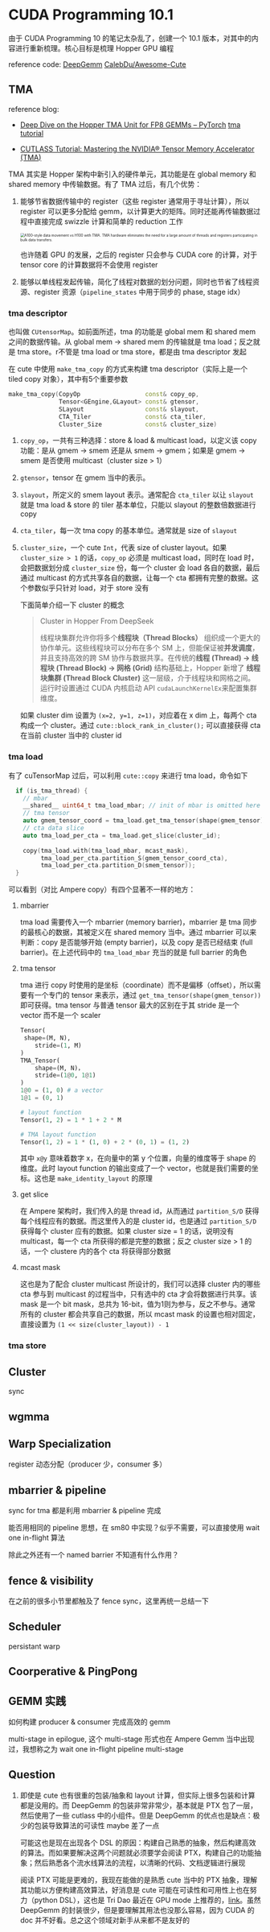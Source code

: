 # CUDA Programming 10.1

由于 CUDA Programming 10 的笔记太杂乱了，创建一个 10.1 版本，对其中的内容进行重新梳理。核心目标是梳理 Hopper GPU 编程

reference code: [DeepGemm](https://github.com/deepseek-ai/DeepGEMM/tree/main) [CalebDu/Awesome-Cute](https://github.com/CalebDu/Awesome-Cute/tree/main)

## TMA

reference blog:

- [Deep Dive on the Hopper TMA Unit for FP8 GEMMs – PyTorch](https://pytorch.org/blog/hopper-tma-unit/) [tma tutorial](https://research.colfax-intl.com/tutorial-hopper-tma/)

- [CUTLASS Tutorial: Mastering the NVIDIA® Tensor Memory Accelerator (TMA)](https://research.colfax-intl.com/tutorial-hopper-tma/)

TMA 其实是 Hopper 架构中新引入的硬件单元，其功能是在 global memory 和 shared memory 中传输数据。有了 TMA 过后，有几个优势：

1. 能够节省数据传输中的 register（这些 register 通常用于寻址计算），所以 register 可以更多分配给 gemm，以计算更大的矩阵。同时还能再传输数据过程中直接完成 swizzle 计算和简单的 reduction 工作

   <img src="CUDA Programming 10/fg2-3.png" alt="A100-style data movement vs H100 with TMA.  TMA hardware eliminates the need for a large amount of threads and registers participating in bulk data transfers." style="zoom:50%;" />

   也许随着 GPU 的发展，之后的 register 只会参与 CUDA core 的计算，对于 tensor core 的计算数据将不会使用 register

2. 能够以单线程发起传输，简化了线程对数据的划分问题，同时也节省了线程资源、register 资源（`pipeline_states` 中用于同步的 phase, stage idx）

### tma descriptor

也叫做 `CUtensorMap`。如前面所述，tma 的功能是 global mem 和 shared mem 之间的数据传输。从 global mem -> shared mem 的传输就是 tma load；反之就是 tma store。r不管是 tma load or tma store，都是由 tma descriptor 发起 

在 cute 中使用 `make_tma_copy` 的方式来构建 tma descriptor（实际上是一个 tiled copy 对象），其中有5个重要参数

```c++
make_tma_copy(CopyOp                  const& copy_op,
              Tensor<GEngine,GLayout> const& gtensor,
              SLayout                 const& slayout,
              CTA_Tiler               const& cta_tiler,
              Cluster_Size            const& cluster_size)
```

1. `copy_op`，一共有三种选择：store & load & multicast load，以定义该 copy 功能：是从 gmem -> smem 还是从 smem -> gmem；如果是 gmem -> smem 是否使用 multicast（cluster size > 1）

2. `gtensor`，tensor 在 gmem 当中的表示。

3. `slayout`，所定义的 smem layout 表示。通常配合 `cta_tiler` 以让 `slayout` 就是 tma load & store 的 tiler 基本单位，只能以 slayout 的整数倍数据进行 copy

4. `cta_tiler`，每一次 tma copy 的基本单位。通常就是 size of `slayout` 

5. `cluster_size`，一个 cute `Int`，代表 size of cluster layout。如果 `cluster_size > 1` 的话，`copy_op` 必须是 multicast load，同时在 load 时，会把数据划分成 `cluster_size` 份，每一个 cluster 会 load 各自的数据，最后通过 multicast 的方式共享各自的数据，让每一个 cta 都拥有完整的数据。这个参数似乎只针对 load，对于 store 没有

   下面简单介绍一下 cluster 的概念

   > Cluster in Hopper From DeepSeek
   >
   > 线程块集群允许你将多个**线程块（Thread Blocks）** 组织成一个更大的协作单元。这些线程块可以分布在多个 SM 上，但能保证被**并发调度**，并且支持高效的跨 SM 协作与数据共享。在传统的**线程 (Thread) → 线程块 (Thread Block) → 网格 (Grid)** 结构基础上，Hopper 新增了 **线程块集群 (Thread Block Cluster)** 这一层级，介于线程块和网格之间。运行时设置通过 CUDA 内核启动 API `cudaLaunchKernelEx`来配置集群维度。

   如果 cluster dim 设置为 `(x=2, y=1, z=1)`，对应着在 x dim 上，每两个 cta 构成一个 cluster。通过 `cute::block_rank_in_cluster();` 可以直接获得 cta 在当前 cluster 当中的 cluster id

### tma load

有了 cuTensorMap 过后，可以利用 `cute::copy` 来进行 tma load，命令如下

```c++
  if (is_tma_thread) {
    // mbar
    __shared__ uint64_t tma_load_mbar; // init of mbar is omitted here
    // tma tensor
    auto gmem_tensor_coord = tma_load.get_tma_tensor(shape(gmem_tensor));
    // cta data slice
    auto tma_load_per_cta = tma_load.get_slice(cluster_id);
	
    copy(tma_load.with(tma_load_mbar, mcast_mask),
         tma_load_per_cta.partition_S(gmem_tensor_coord_cta),
         tma_load_per_cta.partition_D(smem_tensor));
  }
```

可以看到（对比 Ampere copy）有四个显著不一样的地方：

1. mbarrier

   tma load 需要传入一个 mbarrier (memory barrier)，mbarrier 是 tma 同步的最核心的数据，其被定义在 shared memory 当中。通过 mbarrier 可以来判断：copy 是否能够开始 (empty barrier)，以及 copy 是否已经结束 (full barrier)。在上述代码中的 `tma_load_mbar` 充当的就是 full barrier 的角色

2. tma tensor

   tma 进行 copy 时使用的是坐标（coordinate）而不是偏移（offset），所以需要有一个专门的 tensor 来表示，通过 `get_tma_tensor(shape(gmem_tensor))` 即可获得。tma tensor 与普通 tensor 最大的区别在于其 stride 是一个 vector 而不是一个 scaler

   ```python
   Tensor(
   	shape=(M, N),
       stride=(1, M)
   )
   TMA_Tensor(
       shape=(M, N)，
       stride=(1@0, 1@1)
   )
   1@0 = (1, 0)	# a vector
   1@1 = (0, 1)
   
   # layout function
   Tensor(1, 2) = 1 * 1 + 2 * M
   
   # TMA layout function
   Tensor(1, 2) = 1 * (1, 0) + 2 * (0, 1) = (1, 2)
   ```

   其中 `x@y` 意味着数字 x，在向量中的第 y 个位置，向量的维度等于 shape 的维度。此时 layout function 的输出变成了一个 vector，也就是我们需要的坐标。这也是 `make_identity_layout` 的原理

3. get slice

   在 Ampere 架构时，我们传入的是 thread id，从而通过 `partition_S/D` 获得每个线程应有的数据。而这里传入的是 cluster id，也是通过 `partition_S/D` 获得每个 cluster 应有的数据。如果 cluster size = 1 的话，说明没有 multicast，每一个 cta 所获得的都是完整的数据；反之 cluster size > 1 的话，一个 clustere 内的各个 cta 将获得部分数据

4. mcast mask

   这也是为了配合 cluster multicast 所设计的，我们可以选择 cluster 内的哪些 cta 参与到 multicast 的过程当中，只有选中的 cta 才会将数据进行共享。该 mask 是一个 bit mask，总共为 16-bit，值为1则为参与，反之不参与。通常所有的 cluster 都会共享自己的数据，所以 mcast mask 的设置也相对固定，直接设置为 `(1 << size(cluster_layout)) - 1`

### tma store



## Cluster

sync

## wgmma

## Warp Specialization

register 动态分配（producer 少，consumer 多）

## mbarrier & pipeline

sync for tma 都是利用 mbarrier & pipeline 完成

能否用相同的 pipeline 思想，在 sm80 中实现？似乎不需要，可以直接使用 wait one in-flight 算法

除此之外还有一个 named barrier 不知道有什么作用？

## fence & visibility

在之前的很多小节里都触及了 fence sync，这里再统一总结一下

## Scheduler

persistant warp

## Coorperative & PingPong

## GEMM 实践

如何构建 producer & consumer 完成高效的 gemm

multi-stage in epilogue, 这个 multi-stage 形式也在 Ampere Gemm 当中出现过，我想称之为 wait one in-flight pipeline multi-stage

## Question

1. 即使是 cute 也有很重的包装/抽象和 layout 计算，但实际上很多包装和计算都是没用的。而 DeepGemm 的包装非常非常少，基本就是 PTX 包了一层，然后使用了一些 cutlass 中的小组件。但是 DeepGemm 的优点也是缺点：极少的包装导致算法的可读性 maybe 差了一点

   可能这也是现在出现各个 DSL 的原因：构建自己熟悉的抽象，然后构建高效的算法。而如果要解决这两个问题就必须要学会阅读 PTX，构建自己的功能抽象；然后熟悉各个流水线算法的流程，以清晰的代码、文档逻辑进行展现

   阅读 PTX 可能是更难的，我现在能做的是熟悉 cute 当中的 PTX 抽象，理解其功能以方便构建高效算法，好消息是 cute 可能在可读性和可用性上也在努力（python DSL），这也是 Tri Dao 最近在 GPU mode 上推荐的，[link](https://zhuanlan.zhihu.com/p/1951029558313714196)。虽然 DeepGemm 的封装很少，但是要理解其用法也没那么容易，因为 CUDA 的 doc 并不好看。总之这个领域对新手从来都不是友好的